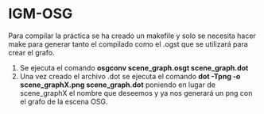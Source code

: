 # IGM-OSG
Para compilar la práctica se ha creado un makefile y solo se necesita hacer make para generar tanto el compilado como el .ogst que se utilizará para crear el grafo.

1. Se ejecuta el comando **osgconv scene_graph.osgt scene_graph.dot**
2. Una vez creado el archivo .dot se ejecuta el comando **dot -Tpng -o scene_graphX.png scene_graph.dot** poniendo en lugar de scene_graphX el nombre que deseemos y ya nos generará un png con el grafo de la escena OSG.
